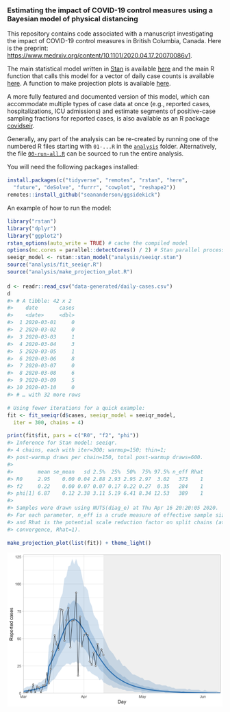 <!-- README.md is generated from README.Rmd. Please edit that file -->

### Estimating the impact of COVID-19 control measures using a Bayesian model of physical distancing

This repository contains code associated with a manuscript investigating
the impact of COVID-19 control measures in British Columbia, Canada. Here is the preprint: https://www.medrxiv.org/content/10.1101/2020.04.17.20070086v1. 

The main statistical model written in [Stan](https://mc-stan.org/) is
available [here](analysis/seeiqr.stan) and the main R function that
calls this model for a vector of daily case counts is available
[here](analysis/fit_seeiqr.R). A function to make projection plots is
available [here](analysis/make_projection_plot.R).

A more fully featured and documented version of this model, which can accommodate multiple types of case data at once (e.g., reported cases, hospitalizations, ICU admissions) and estimate segments of positive-case sampling fractions for reported cases, is also available as an R package [covidseir](https://github.com/seananderson/covidseir).

Generally, any part of the analysis can be re-created by running one of
the numbered R files starting with `01-...R` in the
[`analysis`](analysis) folder. Alternatively, the file
[`00-run-all.R`](analysis/00-run-all.R) can be sourced to run the entire
analysis.

You will need the following packages installed:

``` r
install.packages(c("tidyverse", "remotes", "rstan", "here", 
  "future", "deSolve", "furrr", "cowplot", "reshape2"))
remotes::install_github("seananderson/ggsidekick")
```

An example of how to run the model:

``` r
library("rstan")
library("dplyr")
library("ggplot2")
rstan_options(auto_write = TRUE) # cache the compiled model
options(mc.cores = parallel::detectCores() / 2) # Stan parallel processing
seeiqr_model <- rstan::stan_model("analysis/seeiqr.stan")
source("analysis/fit_seeiqr.R")
source("analysis/make_projection_plot.R")

d <- readr::read_csv("data-generated/daily-cases.csv")
d
#> # A tibble: 42 x 2
#>    date       cases
#>    <date>     <dbl>
#>  1 2020-03-01     0
#>  2 2020-03-02     0
#>  3 2020-03-03     1
#>  4 2020-03-04     3
#>  5 2020-03-05     1
#>  6 2020-03-06     8
#>  7 2020-03-07     0
#>  8 2020-03-08     6
#>  9 2020-03-09     5
#> 10 2020-03-10     0
#> # … with 32 more rows
```

``` r
# Using fewer iterations for a quick example:
fit <- fit_seeiqr(d$cases, seeiqr_model = seeiqr_model,
  iter = 300, chains = 4)
```

``` r
print(fit$fit, pars = c("R0", "f2", "phi"))
#> Inference for Stan model: seeiqr.
#> 4 chains, each with iter=300; warmup=150; thin=1; 
#> post-warmup draws per chain=150, total post-warmup draws=600.
#> 
#>        mean se_mean   sd 2.5%  25%  50%  75% 97.5% n_eff Rhat
#> R0     2.95    0.00 0.04 2.88 2.93 2.95 2.97  3.02   373    1
#> f2     0.22    0.00 0.07 0.07 0.17 0.22 0.27  0.35   284    1
#> phi[1] 6.87    0.12 2.38 3.11 5.19 6.41 8.34 12.53   389    1
#> 
#> Samples were drawn using NUTS(diag_e) at Thu Apr 16 20:20:05 2020.
#> For each parameter, n_eff is a crude measure of effective sample size,
#> and Rhat is the potential scale reduction factor on split chains (at 
#> convergence, Rhat=1).
```

``` r
make_projection_plot(list(fit)) + theme_light()
```

![](README-figs/proj-plot-1.png)
